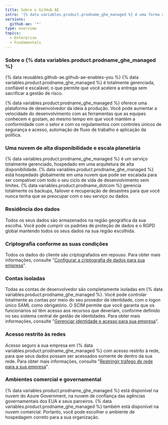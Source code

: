 ```yaml
---
title: Sobre o GitHub AE
intro: '{% data variables.product.prodname_ghe_managed %} é uma forma de segurança aprimorada e compatível de usar {% data variables.product.prodname_dotcom %} na nuvem.'
versions:
  github-ae: '*'
type: overview
topics:
  - Enterprise
  - Fundamentals
---
```


### Sobre o {% data variables.product.prodname_ghe_managed %}

{% data reusables.github-ae.github-ae-enables-you %} {% data variables.product.prodname_ghe_managed %} é totalmente gerenciada, confiável e escalável, o que permite que você acelere a entrega sem sacrificar a gestão de risco.

{% data variables.product.prodname_ghe_managed %} oferece uma plataforma de desenvolvedor da ideia à produção. Você pode aumentar a velocidade do desenvolvimento com as ferramentas que as equipes conhecem e gostam, ao mesmo tempo em que você mantém a conformidade com o setor e com os regulamentos com controles únicos de segurança e acesso, automação de fluxo de trabalho e aplicação da política.

### Uma nuvem de alta disponibilidade e escala planetária

{% data variables.product.prodname_ghe_managed %} é um serviço totalmente gerenciado, hospedado em uma arquitetura de alta disponibilidade. {% data variables.product.prodname_ghe_managed %} está hospedado globalmente em uma nuvem que pode ser escalada para ser compatível com todo o seu ciclo de vida de desenvolvimento sem limites. {% data variables.product.prodname_dotcom %} gerencia totalmente os backups, failover e recuperação de desastres para que você nunca tenha que se preocupar com o seu serviço ou dados.

### Residência dos dados

Todos os seus dados são armazenados na região geográfica da sua escolha. Você pode cumprir os padrões de proteção de dados e o RGPD global mantendo todos os seus dados na sua região escolhida.

### Criptografia conforme as suas condições

Todos os dados do cliente são criptografados em repouso. Para obter mais informações, consulte "[Configurar a criptografia de dados para sua empresa](/admin/configuration/configuring-data-encryption-for-your-enterprise)".

### Contas isoladas

Todas as contas de desenvolvedor são completamente isoladas em {% data variables.product.prodname_ghe_managed %}. Você pode controlar totalmente as contas por meio do seu provedor de identidade, com o logon único SAML como obrigatório. O SCIM permite que você garanta que os funcionários só têm acesso aos recursos que deveriam, conforme definido no seu sistema central de gestão de identidades. Para obter mais informações, consulte "[Gerenciar identidade e acesso para sua empresa](/admin/authentication/managing-identity-and-access-for-your-enterprise)".

### Acesso restrito às redes

Acesso seguro à sua empresa em {% data variables.product.prodname_ghe_managed %} com acesso restrito à rede, para que seus dados possam ser acessados somente de dentro da sua rede. Para obter mais informações, consulte "[Restringir tráfego de rede para a sua empresa](/admin/configuration/restricting-network-traffic-to-your-enterprise)".

### Ambientes comercial e governamental

{% data variables.product.prodname_ghe_managed %} está disponível na nuvem do Azure Government, na nuvem de confiança das agências governamentais dos EUA e seus parceiros. {% data variables.product.prodname_ghe_managed %} também está disponível na nuvem comercial. Portanto, você pode escolher o ambiente de hospedagem correto para a sua organização.
